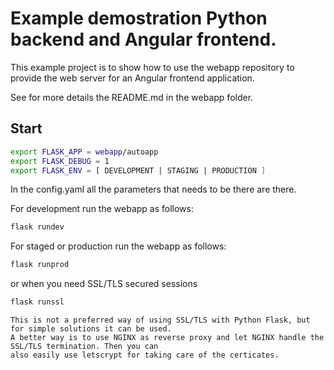 # Example demostration Python backend and Angular frontend.

This example project is to show how to use the webapp repository to provide the web server for an Angular frontend application.

See for more details the README.md in the webapp folder.

## Start

```bash
export FLASK_APP = webapp/autoapp
export FLASK_DEBUG = 1
export FLASK_ENV = [ DEVELOPMENT | STAGING | PRODUCTION ] 
```

In the config.yaml all the parameters that needs to be there are there.

For development run the webapp as follows:
```bash
flask rundev
```

For staged or production run the webapp as follows:
```bash
flask runprod 
```

or when you need SSL/TLS secured sessions
```bash
flask runssl 
```

	This is not a preferred way of using SSL/TLS with Python Flask, but for simple solutions it can be used.
	A better way is to use NGINX as reverse proxy and let NGINX handle the SSL/TLS termination. Then you can 
	also easily use letscrypt for taking care of the certicates.


